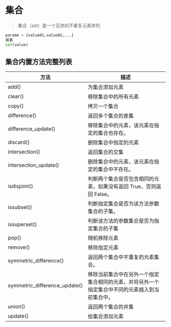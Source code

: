 # 集合

> 集合（set）是一个无序的不重复元素序列

```python
parame = {value01,value02,...}
或者
set(value)
```

## 集合内置方法完整列表

| 方法                          | 描述                                                                                           |
| ----------------------------- | ---------------------------------------------------------------------------------------------- |
| add()                         | 为集合添加元素                                                                                 |
| clear()                       | 移除集合中的所有元素                                                                           |
| copy()                        | 拷贝一个集合                                                                                   |
| difference()                  | 返回多个集合的差集                                                                             |
| difference_update()           | 移除集合中的元素，该元素在指定的集合也存在。                                                   |
| discard()                     | 删除集合中指定的元素                                                                           |
| intersection()                | 返回集合的交集                                                                                 |
| intersection_update()         | 删除集合中的元素，该元素在指定的集合中不存在。                                                 |
| isdisjoint()                  | 判断两个集合是否包含相同的元素，如果没有返回 True，否则返回 False。                            |
| issubset()                    | 判断指定集合是否为该方法参数集合的子集。                                                       |
| issuperset()                  | 判断该方法的参数集合是否为指定集合的子集                                                       |
| pop()                         | 随机移除元素                                                                                   |
| remove()                      | 移除指定元素                                                                                   |
| symmetric_difference()        | 返回两个集合中不重复的元素集合。                                                               |
| symmetric_difference_update() | 移除当前集合中在另外一个指定集合相同的元素，并将另外一个指定集合中不同的元素插入到当前集合中。 |
| union()                       | 返回两个集合的并集                                                                             |
| update()                      | 给集合添加元素                                                                                 |
